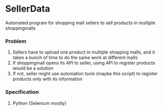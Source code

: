 # SellerData
Automated program for shopping mall sellers to sell products in multiple shoppingmalls

### Problem
1. Sellers have to upload one product in multiple shopping malls, and it takes a bunch of time to do the same work at different malls
2. If shoppingmall opens its API to seller, using API to register products would be a solution
3. If not, seller might use automation tools (maybe this script) to register products only with its information

### Specification
1. Python (Selenium mostly)
